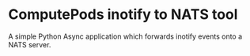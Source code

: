 # ComputePods inotify to NATS tool

A simple Python Async application which forwards inotify events onto a
NATS server.